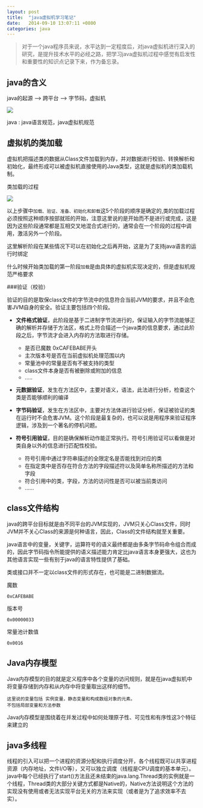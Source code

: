 ```yaml
---
layout: post
title:  "java虚拟机学习笔记"
date:	2014-09-10 13:07:11 +0800
categories: java
---
```


> 对于一个java程序员来说，水平达到一定程度后，对java虚拟机进行深入的研究，是提升技术水平的必经之路，把学习java虚拟机过程中感觉有启发性和重要性的知识点记录下来，作为备忘录。

## java的含义

 java的起源 -->  跨平台 --> 字节码，虚拟机

 ![](/content/image/java3.PNG)  

 java : java语言规范，java虚拟机规范

## 虚拟机的类加载

 虚拟机把描述类的数据从Class文件加载到内存，并对数据进行校验、转换解析和初始化，最终形成可以被虚拟机直接使用的Java类型，这就是虚拟机的类加载机制。

 类加载的过程

 ![](/content/image/java1.PNG)

 以上步骤中`加载、验证、准备、初始化和卸载`这5个阶段的顺序是确定的,类的加载过程必须按照这种顺序按部就班的开始，注意这里说的是开始而不是进行或完成，这是因为这些阶段通常都是互相交叉地混合式进行的，通常会在一个阶段的过程中调用，激活另外一个阶段。

 这里解析阶段在某些情况下可以在初始化之后再开始，这是为了支持java语言的运行时绑定

 什么时候开始类加载的第一阶段`加载`是由具体的虚拟机实现决定的，但是虚拟机规范严格要求

###验证（校验）

验证的目的是取保class文件的字节流中的信息符合当前JVM的要求，并且不会危害JVM自身的安全。验证主要包括四个阶段。

+ **文件格式验证**，此阶段是基于二进制字节流进行的，保证输入的字节流能够正确的解析并存储于方法区，格式上符合描述一个java类的信息要求，通过此阶段之后，字节流才会进入内存的方法取进行存储。
	
	* 是否已魔数 0xCAFEBABE开头
	* 主次版本号是否在当前虚拟机处理范围以内
	* 常量池中的常量是否有不被支持的类型
	* class文件本身是否有被删除或附加的信息
	* .....


+ **元数据验证**，发生在方法区中，主要对语义，语法，此法进行分析，检查这个类是否能够顺利的编译
+ **字节码验证**，发生在方法区中，主要对方法体进行验证分析，保证被验证的类在运行时不会危害JVM。这个阶段是最复杂的，也可以说是用程序来验证程序逻辑，涉及到一个著名的停机问题。
+ **符号引用验证**，目的是确保解析动作能正常执行。符号引用验证可以看做是对类自身以外的信息进行匹配性校验。

	* 符号引用中通过字符串描述的全限定名是否能找到对应的类
	* 在指定类中是否存在符合方法的字段描述符以及简单名称所描述的方法和字段
	* 符合引用中的类，字段，方法的访问性是否可以被当前类访问
	* ......

## class文件结构

 java的跨平台目标就是由不同平台的JVM实现的，JVM只关心Class文件，同时JVM并不关心Class的来源是何种语言，因此，Class的文件结构就至关重要。

 java语言中的变量，关键字，运算符号的语义最终都是由多条字节码命令组合而成的，因此字节码指令所能提供的语义描述能力肯定比java语言本身更强大，这也为其他语言实现一些有别于java的语言特性提供了基础。

 类或接口并不一定以class文件的形式存在，也可能是二进制数据流。

 魔数 	

	0xCAFEBABE

 版本号

	0x00000033

 常量池计数值

	0x0016


## Java内存模型

 Java内存模型的目的就是定义程序中各个变量的访问规则，就是在java虚拟机中将变量存储到内存和从内存中将变量取出这样的细节。

	这里说的变量包括 实例变量，静态变量和构成数组对象的元素。
	不包括局部变量和方法参数

 Java内存模型是围绕着在并发过程中如何处理原子性、可见性和有序性这3个特征来建立的

## java多线程

 线程的引入可以把一个进程的资源分配和执行调度分开，各个线程既可以共享进程资源（内存地址，文件I/O等），又可以独立调度（线程是CPU调度的基本单元）。     
 java中每个已经执行了start()方法且还未结束的java.lang.Thread类的实例就是一个线程，Thread类的大部分关键方式都是Native的，Native方法说明这个方法的实现没有使用或者无法实现平台无关的方法来实现（或者是为了追求效率不去实）。